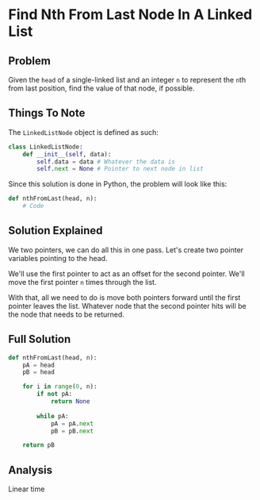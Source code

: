 # Find Nth From Last Node In A Linked List

## Problem

Given the `head` of a single-linked list and an integer `n` to represent the `n`th from last position, find the value of that node, if possible.

## Things To Note

The `LinkedListNode` object is defined as such:

```python
class LinkedListNode:
    def __init__(self, data):
        self.data = data # Whatever the data is
        self.next = None # Pointer to next node in list
```

Since this solution is done in Python, the problem will look like this:

```python
def nthFromLast(head, n):
    # Code
```

## Solution Explained

We two pointers, we can do all this in one pass.
Let's create two pointer variables pointing to the head.

We'll use the first pointer to act as an offset for the second pointer. We'll move the first pointer `n` times through the list.

With that, all we need to do is move both pointers forward until the first pointer leaves the list. Whatever node that the second pointer hits will be the node that needs to be returned.

## Full Solution

```python
def nthFromLast(head, n):
    pA = head
    pB = head

    for i in range(0, n):
        if not pA:
            return None
        
        while pA:
            pA = pA.next
            pB = pB.next

    return pB
```

## Analysis

Linear time
